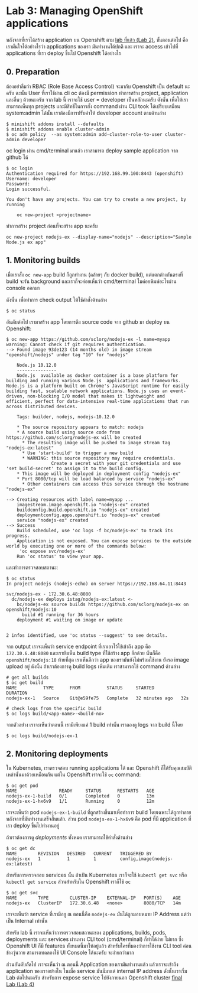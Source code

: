# Lab 3: Managing OpenShift applications

หลังจากที่เราได้สร้าง application บน Openshift ตาม [lab ที่แล้ว (Lab 2)](../Lab2/README-th.md), ขั้นตอนต่อไป คือ เรามั่นใจได้อย่างไรว่า applications ของเรา มันทำงานได้ปกติ และ เราจะ access เข้าไปที่ applications ที่เรา deploy ขึ้นไป Openshift ได้อย่างไร

## 0. Preparation

ต้องอย่าลืมว่า RBAC (Role Base Access Control) จะมากับ Openshift เป็น default นะครับ ฉะนั้น User ที่เราใช้ผ่าน cli oc ต้องมี permission ทำการสร้าง project, application และอื่นๆ ด้วยนะครับ จาก lab นี้ เราจะใช้ user = developer เป็นหลักนะครับ ดังนั้น เพื่อให้เราสามารถเห็นทุก projects และมีสิทธิ๋ในการสั่ง command ผ่าน CLI took ได้เปรียบเสมือน system:admin ได้นั้น เราต้องมีการปรับค่าให้ developer account ตามด้านล่าง

```
$ minishift addons install --defaults
$ minishift addons enable cluster-admin
$ oc adm policy  --as system:admin add-cluster-role-to-user cluster-admin developer
```

oc login ผ่าน cmd/terminal มาแล้ว เราสามารถ deploy sample application จาก github ได้

```
$ oc login
Authentication required for https://192.168.99.100:8443 (openshift)
Username: developer
Password:
Login successful.

You don't have any projects. You can try to create a new project, by running

    oc new-project <projectname>
```

ทำการสร้าง project ก่อนที่จะสร้าง app นะครับ

```
oc new-project nodejs-ex --display-name="nodejs" --description="Sample Node.js ex app"
```

## 1. Monitoring builds

เมื่อเราสั่ง `oc new-app` build ก็ถูกทำงาน (คล้ายๆ กับ docker build), แต่แตกต่างกันตรงที่ build จะรัน background และเราก็จะค่อยเห็นว่า cmd/terminal ไมค่อยพิมพ์อะไรผ่าน console ออกมา

ดังนั้น เพื่อทำการ check output ให้ใช้คำสั่งด้านล่าง

```console
$ oc status
```

อันดับต่อไป เรามาสร้าง app โดยการดึง source code จาก github มา deploy บน Openshift:

```
$ oc new-app https://github.com/sclorg/nodejs-ex -l name=myapp
warning: Cannot check if git requires authentication.
--> Found image 93de123 (14 months old) in image stream "openshift/nodejs" under tag "10" for "nodejs"

    Node.js 10.12.0
    ---------------
    Node.js  available as docker container is a base platform for building and running various Node.js  applications and frameworks. Node.js is a platform built on Chrome's JavaScript runtime for easily building fast, scalable network applications. Node.js uses an event-driven, non-blocking I/O model that makes it lightweight and efficient, perfect for data-intensive real-time applications that run across distributed devices.

    Tags: builder, nodejs, nodejs-10.12.0

    * The source repository appears to match: nodejs
    * A source build using source code from https://github.com/sclorg/nodejs-ex will be created
      * The resulting image will be pushed to image stream tag "nodejs-ex:latest"
      * Use 'start-build' to trigger a new build
      * WARNING: this source repository may require credentials.
                 Create a secret with your git credentials and use 'set build-secret' to assign it to the build config.
    * This image will be deployed in deployment config "nodejs-ex"
    * Port 8080/tcp will be load balanced by service "nodejs-ex"
      * Other containers can access this service through the hostname "nodejs-ex"

--> Creating resources with label name=myapp ...
    imagestream.image.openshift.io "nodejs-ex" created
    buildconfig.build.openshift.io "nodejs-ex" created
    deploymentconfig.apps.openshift.io "nodejs-ex" created
    service "nodejs-ex" created
--> Success
    Build scheduled, use 'oc logs -f bc/nodejs-ex' to track its progress.
    Application is not exposed. You can expose services to the outside world by executing one or more of the commands below:
     'oc expose svc/nodejs-ex'
    Run 'oc status' to view your app.
```

และทำการตรวจสอบสถานะ:

```console
$ oc status
In project nodejs (nodejs-echo) on server https://192.168.64.11:8443

svc/nodejs-ex - 172.30.6.48:8080
  dc/nodejs-ex deploys istag/nodejs-ex:latest <-
    bc/nodejs-ex source builds https://github.com/sclorg/nodejs-ex on openshift/nodejs:10
      build #1 running for 36 hours
    deployment #1 waiting on image or update


2 infos identified, use 'oc status --suggest' to see details.
```

จาก output เราจะเห็นว่า service endpoint ที่เราเอาไว้ใช้เข้าถึง app คือ `172.30.6.48:8080` และเรายังเห็น build type ที่ใช้สร้าง app อีกด้วย นั่นก็คือ  `openshift/nodejs:10` ท้ายที่สุด เราเห็นอีกว่า app ของเรามันยังไม่พร้อมใช้งาน ยังรอ image upload อยู่ ดังนั้น ถ้าเราต้องการดู build logs เพิ่มเติม เราสามารถใช้ command ด้านล่าง

```
# get all builds
$ oc get build
NAME          TYPE      FROM          STATUS     STARTED          DURATION
nodejs-ex-1   Source    Git@e59fe75   Complete   32 minutes ago   32s

# check logs from the specific build
$ oc logs build/<app-name>-<build-no>
```

จากตัวอย่าง เราจะเห็นว่าตอนนี้ เรามีเพียงแค่ 1 build เท่านั้น เราลองดู logs จาก build นี้โดย
```
$ oc logs build/nodejs-ex-1
```

## 2. Monitoring deployments

ใน Kubernetes, เราตรวจสอบ running applications ได้ และ Openshift ก็ได้รับคุณสมบัติเหล่านั้นมาด้วยเหมือนกัน แต่ใน Openshift เราจะใช้ `oc` command:

```console
$ oc get pod
NAME                READY     STATUS      RESTARTS   AGE
nodejs-ex-1-build   0/1       Completed   0          13m
nodejs-ex-1-hx6v9   1/1       Running     0          12m
```

เราจะเห็นว่า pod `nodejs-ex-1-build` ที่ถูกสร้างขึ้นมาเพื่อทำการ build โดยเฉพาะได้ถูกทำลาย หลังจากที่มันทำงานเสร็จสิ้นแล้ว. ส่วน pod `nodejs-ex-1-hx6v9` คือ pod ที่มี application ที่เรา deploy ขึ้นไปทำงานอยู่

ถ้าเราต้องการดู _deployments_ ทั้งหมด เราสามารถใช้คำสั่งด้านล่าง

```console
$ oc get dc
NAME        REVISION   DESIRED   CURRENT   TRIGGERED BY
nodejs-ex   1          1         1         config,image(nodejs-ex:latest)
```

สำหรับการตรวจสอบ services นั้น ถ้าเป้น Kubernetes เราก็จะใช้ `kubectl get svc` หรือ `kubectl get service` ส่วนสำหรับใน Openshift เราก็ใช้  `oc` 

```console
$ oc get svc
NAME        TYPE        CLUSTER-IP    EXTERNAL-IP   PORT(S)    AGE
nodejs-ex   ClusterIP   172.30.6.48   <none>        8080/TCP   14m
```

เราจะเห็นว่า service ที่เรามีอยู ณ ตอนนี้คือ `nodejs-ex` มันได้ถูกมอบหมาย IP Address แต่ว่าเป็น Internal เท่านั้น

สำหรับ lab นี้ เราจะเห็นว่าการตรวจสอบสถานะของ applications, builds, pods, deployments และ services ผ่านทาง CLI tool (cmd/terminal) ก็ทำได้ง่าย ไม่ยาก ซึ่ง Openshift UI ก็มี features ทั้งหมดนี้มาให้อยู่แล้ว สำหรับใครที่มองว่าการใช้งาน CLI tool ค่อนข้างวุ่นวาย สามารถทดลองใช้ UI Console ได้นะครับ จะง่ายกว่ามาก 

ส่วนอันดับถัดไป เราจะเห็นว่า ณ ตอนนี้ Application ของเรามันทำงานแล้ว แล้วเราจะเข้าถึง application ของเราอย่างไน ในเมื่อ service มันมีมาแต่ internal IP address ดังนั้นเราเริ่ม Lab ต่อไปนะครับ สำหรับการ expose service ไปยังภายนอก Openshift cluster [final Lab (Lab 4)](../Lab4/README-th.md)
